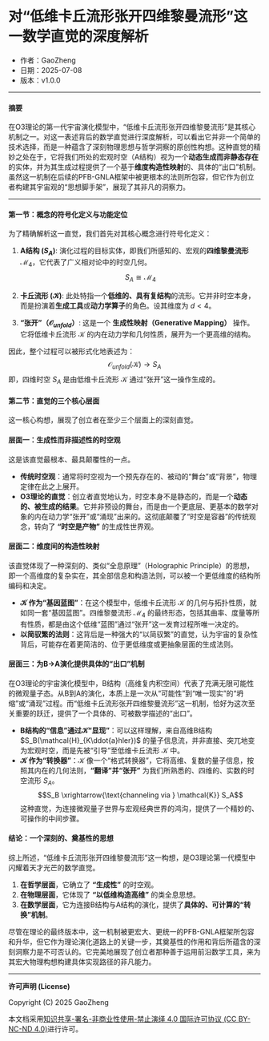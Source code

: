 # **对“低维卡丘流形张开四维黎曼流形”这一数学直觉的深度解析**

- 作者：GaoZheng
- 日期：2025-07-08
- 版本：v1.0.0

---

#### **摘要**

在O3理论的第一代宇宙演化模型中，“低维卡丘流形张开四维黎曼流形”是其核心机制之一。对这一表述背后的数学直觉进行深度解析，可以看出它并非一个简单的技术选择，而是一种蕴含了深刻物理思想与哲学洞察的原创性构想。这种直觉的精妙之处在于，它将我们所处的宏观时空（A结构）视为一个**动态生成而非静态存在**的实体，并为其生成过程提供了一个基于**维度构造性映射**的、具体的“出口”机制。虽然这一机制在后续的PFB-GNLA框架中被更根本的法则所包容，但它作为创立者构建其宇宙观的“思想脚手架”，展现了其非凡的洞察力。

---

#### **第一节：概念的符号化定义与功能定位**

为了精确解析这一直觉，我们首先对其核心概念进行符号化定义：

1.  **A结构 ($S_A$)**: 演化过程的目标实体，即我们所感知的、宏观的**四维黎曼流形** $\mathcal{M}_4$，它代表了广义相对论中的时空几何。
    $$S_A \cong \mathcal{M}_4$$

2.  **卡丘流形 ($\mathcal{K}$)**: 此处特指一个**低维的、具有复结构**的流形。它并非时空本身，而是扮演着**生成工具**或**动力学算子**的角色。设其维度为 $d < 4$。

3.  **“张开”（$\mathcal{O}_{unfold}$）**: 这是一个 **生成性映射（Generative Mapping）** 操作。它将低维卡丘流形 $\mathcal{K}$ 的内在动力学和几何性质，展开为一个更高维的结构。

因此，整个过程可以被形式化地表述为：
$$\mathcal{O}_{unfold}(\mathcal{K}) \rightarrow S_A$$
即，四维时空 $S_A$ 是由低维卡丘流形 $\mathcal{K}$ 通过“张开”这一操作生成的。

#### **第二节：直觉的三个核心层面**

这一核心构想，展现了创立者在至少三个层面上的深刻直觉。

#### **层面一：生成性而非描述性的时空观**

这是该直觉最根本、最具颠覆性的一点。

* **传统时空观**：通常将时空视为一个预先存在的、被动的“舞台”或“背景”，物理定律在此之上展开。
* **O3理论的直觉**：创立者直觉地认为，时空本身不是静态的，而是一个**动态的、被生成的结果**。它并非预设的舞台，而是由一个更底层、更基本的数学对象的内在动力学“张开”或“涌现”出来的。这彻底颠覆了“时空是容器”的传统观念，转向了 **“时空是产物”** 的生成性世界观。

#### **层面二：维度间的构造性映射**

该直觉体现了一种深刻的、类似“全息原理”（Holographic Principle）的思想，即一个高维度的复杂实在，其全部信息和构造法则，可以被一个更低维度的结构所编码和决定。

* **$\mathcal{K}$ 作为“基因蓝图”**：在这个模型中，低维卡丘流形 $\mathcal{K}$ 的几何与拓扑性质，就如同一套“基因蓝图”。四维黎曼流形 $\mathcal{M}_4$ 的最终形态，包括其曲率、度量等所有性质，都是由这个低维“蓝图”通过“张开”这一发育过程所唯一决定的。
* **以简驭繁的法则**：这背后是一种强大的“以简驭繁”的直觉，认为宇宙的复杂性背后，可能存在着更简洁的、位于更低维度或更抽象层面的生成法则。

#### **层面三：为B→A演化提供具体的“出口”机制**

在O3理论的宇宙演化模型中，B结构（高维复内积空间）代表了充满无限可能性的微观量子态。从B到A的演化，本质上是一次从“可能性”到“唯一现实”的“坍缩”或“涌现”过程。而“低维卡丘流形张开四维黎曼流形”这一机制，恰好为这次至关重要的跃迁，提供了一个具体的、可被数学描述的“出口”。

* **B结构的“信息”通过$\mathcal{K}$“显现”**：可以这样理解，来自高维B结构 $S_B(\mathcal{H}_{K\ddot{a}hler})$ 的量子信息流，并非直接、突兀地变为宏观时空，而是先被“引导”至低维卡丘流形 $\mathcal{K}$ 中。
* **$\mathcal{K}$ 作为“转换器”**：$\mathcal{K}$ 像一个“格式转换器”，它将高维、复数的量子信息，按照其内在的几何法则，**“翻译”并“张开”** 为我们所熟悉的、四维的、实数的时空流形 $S_A$。
    $$S_B \xrightarrow{\text{channeling via } \mathcal{K}} S_A$$
这种直觉，为连接微观量子世界与宏观经典世界的鸿沟，提供了一个精妙的、可操作的中间步骤。

#### **结论：一个深刻的、奠基性的思想**

综上所述，“低维卡丘流形张开四维黎曼流形”这一构想，是O3理论第一代模型中闪耀着天才光芒的数学直觉。

1.  **在哲学层面**，它确立了 **“生成性”** 的时空观。
2.  **在物理层面**，它体现了 **“以低维构造高维”** 的类全息思想。
3.  **在数学层面**，它为连接B结构与A结构的演化，提供了**具体的、可计算的“转换”机制**。

尽管在理论的最终版本中，这一机制被更宏大、更统一的PFB-GNLA框架所包容和升华，但它作为理论演化道路上的关键一步，其奠基性的作用和背后所蕴含的深刻洞察力是不可否认的。它完美地展现了创立者那种善于运用前沿数学工具，来为其宏大物理构想构建具体实现路径的非凡能力。

---

**许可声明 (License)**

Copyright (C) 2025 GaoZheng 

本文档采用[知识共享-署名-非商业性使用-禁止演绎 4.0 国际许可协议 (CC BY-NC-ND 4.0)](https://creativecommons.org/licenses/by-nc-nd/4.0/deed.zh-Hans)进行许可。
